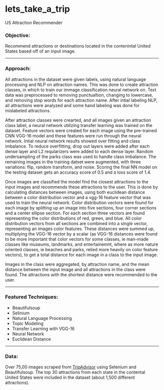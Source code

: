 # lets_take_a_trip
US Attraction Recommender

### Objective:

Recommend attractions or destinations located in the contenintal United States based off of an input image.

-----------------

### Approach:

All attractions in the dataset were given labels, using natural language processing and NLP on attraction names. This was done to create attraction classes, in which to train our immage classification neural network on. Text data was preprocessed to removing punctualtion, changing to lowercase, and removing stop words for each attraction name. After intial labeling NLP, all attractions were analyzed and some hand labeling was done for mislabeled attractions. 

After attraction classes were crearted, and all images given an attraction class label, a neural network utilizing transfer learning was trained on the dataset. Feature vectors were created for each image using the pre-trained CNN VGG-16 model and these features were run through the neural network. Intial neural network results showed over fitting and class imbalance. To reduce overfitting, drop out layers were added after each dense layer and L2 reqularizers were added to each dense layer. Random undersampling of the parks class was used to handle class imbalance. The remaining images in the training datset were augmented, with three variations: flip, random transform, and noise. Scoring the final NN model on the testing dataset gets an accuracy score of 0.5 and a loss score of 1.4. 

Once images are classified the model find the closest attractions to the input images and recommends these attractions to the user. This is done by calculating distances between images, using both euclidean distance between a color distribution vector and a vgg-16 feature vector that was used to train the neural network. Color distribution vectors were found for each image by splitting up an image into five sections, four corner sections and a center ellipse section. For each section three vectors are found representing the color distributions of red, green, and blue. All color distribution vectors from all sections are combined into a single vector, representing an images color features. These distances were summed up, multiplying the VGG-16 vector by a scalar (as VGG-16 distances were found to be more important that color vectors for some classes, ie man-made classes like museums, landmarks, and entertainemnt, where as more nature oriented classes, ie beaches and parks, relied more heavily on color feature vectors), to get a total distance for each image in a class to the input image. 

Images in the class were aggregated, by attraction name, and the mean distance between the input image and all attractions in the class were found. The attractions with the shortest distance were recommended to the user.

-----------------

### Featured Techniques:

* Beautifulsoup
* Selinium
* Natural Language Processing
* Topic Modeling
* Transfer Learning with VGG-16
* Neural Network
* Euclidean Distance

-----------------

### Data:

Over 75,00 images scraped from [TripAdvisor](https://www.tripadvisor.com/) using Selenium and Beautifulsoup. The top 30 attractions from each state in the contental United States were included in the dataset (about 1,500 different attractions).  

